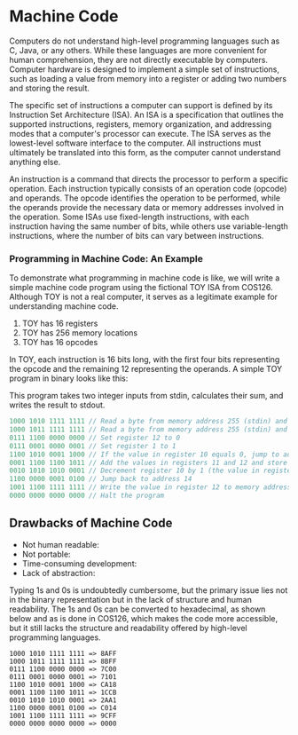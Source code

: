 # Machine Code

Computers do not understand high-level programming languages such as C, Java, or any others. While these languages are more convenient for human comprehension, they are not directly executable by computers. Computer hardware is designed to implement a simple set of instructions, such as loading a value from memory into a register or adding two numbers and storing the result.

The specific set of instructions a computer can support is defined by its Instruction Set Architecture (ISA). An ISA is a specification that outlines the supported instructions, registers, memory organization, and addressing modes that a computer's processor can execute. The ISA serves as the lowest-level software interface to the computer. All instructions must ultimately be translated into this form, as the computer cannot understand anything else.

An instruction is a command that directs the processor to perform a specific operation. Each instruction typically consists of an operation code (opcode) and operands. The opcode identifies the operation to be performed, while the operands provide the necessary data or memory addresses involved in the operation. Some ISAs use fixed-length instructions, with each instruction having the same number of bits, while others use variable-length instructions, where the number of bits can vary between instructions.

### Programming in Machine Code: An Example

To demonstrate what programming in machine code is like, we will write a simple machine code program using the fictional TOY ISA from COS126. Although TOY is not a real computer, it serves as a legitimate example for understanding machine code.

1. TOY has 16 registers&#x20;
2. TOY has 256 memory locations
3. TOY has 16 opcodes

In TOY, each instruction is 16 bits long, with the first four bits representing the opcode and the remaining 12 representing the operands. A simple TOY program in binary looks like this:

This program takes two integer inputs from stdin, calculates their sum, and writes the result to stdout.

```java
1000 1010 1111 1111 // Read a byte from memory address 255 (stdin) and store it in register 10
1000 1011 1111 1111 // Read a byte from memory address 255 (stdin) and store it in register 11
0111 1100 0000 0000 // Set register 12 to 0
0111 0001 0000 0001 // Set register 1 to 1
1100 1010 0001 1000 // If the value in register 10 equals 0, jump to address 24
0001 1100 1100 1011 // Add the values in registers 11 and 12 and store the result in register 12
0010 1010 1010 0001 // Decrement register 10 by 1 (the value in register 1)
1100 0000 0001 0100 // Jump back to address 14 
1001 1100 1111 1111 // Write the value in register 12 to memory address 255 (stdout)
0000 0000 0000 0000 // Halt the program
```



## Drawbacks of Machine Code

* Not human readable:
* Not portable:
* Time-consuming development:
* Lack of abstraction:

Typing 1s and 0s is undoubtedly cumbersome, but the primary issue lies not in the binary representation but in the lack of structure and human readability. The 1s and 0s can be converted to hexadecimal, as shown below and as is done in COS126, which makes the code more accessible, but it still lacks the structure and readability offered by high-level programming languages.

```
1000 1010 1111 1111 => 8AFF
1000 1011 1111 1111 => 8BFF
0111 1100 0000 0000 => 7C00
0111 0001 0000 0001 => 7101
1100 1010 0001 1000 => CA18
0001 1100 1100 1011 => 1CCB
0010 1010 1010 0001 => 2AA1
1100 0000 0001 0100 => C014
1001 1100 1111 1111 => 9CFF
0000 0000 0000 0000 => 0000
```

